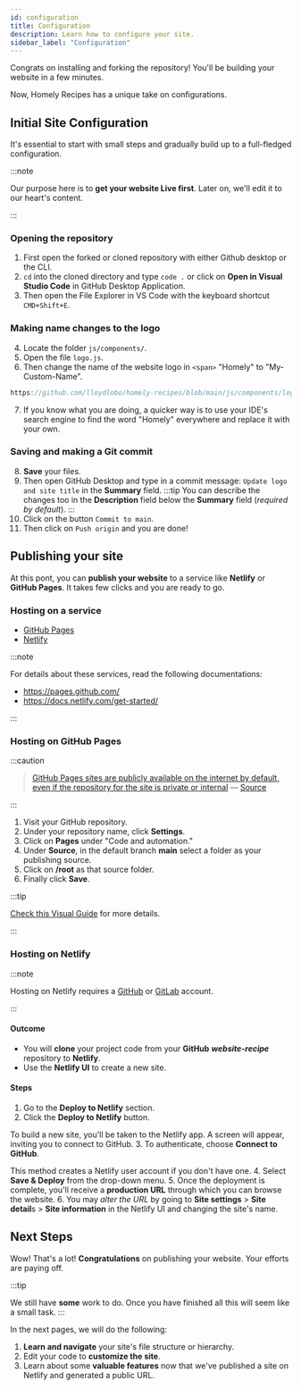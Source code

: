 ```yaml
---
id: configuration
title: Configuration
description: Learn how to configure your site.
sidebar_label: "Configuration"
---
```


Congrats on installing and forking the repository! You'll be building your website in a few minutes.

Now, Homely Recipes has a unique take on configurations.

## Initial Site Configuration

It's essential to start with small steps and gradually build up to a full-fledged configuration. 

:::note

Our purpose here is to **get your website Live first**. Later on, we'll edit it to our heart's content.

:::

### Opening the repository

1. First open the forked or cloned repository with either Github desktop or the CLI.
2. `cd` into the cloned directory and type `code .` or click on **Open in Visual Studio Code** in GitHub Desktop Application.
3. Then open the File Explorer in VS Code with the keyboard shortcut `CMD+Shift+E`.

### Making name changes to the logo

4. Locate the folder `js/components/`.
5. Open the file `logo.js`.
6. Then change the name of the website logo in `<span>` "Homely" to "My-Custom-Name".
```js reference 
https://github.com/lloydlobo/homely-recipes/blob/main/js/components/logo.js#L33-L35 
```
7. If you know what you are doing, a quicker way is to use your IDE's search engine to find the word "Homely" everywhere and replace it with your own.

### Saving and making a Git commit
8. **Save** your files.
9. Then open GitHub Desktop and type in a commit message: `Update logo and site title` in the **Summary** field.
:::tip
You can describe the changes too in the **Description** field below the **Summary** field (_required by default_).
:::
11. Click on the button `Commit to main`.
10. Then click on `Push origin` and you are done!


<!-- :::note

For the author: 

- Find a way to change the name of logo to a variable.
- Explain Netlify Forms

::: -->
## Publishing your site

At this pont, you can **publish your website** to a service like **Netlify** or **GitHub Pages**. It takes few clicks and you are ready to go.

### Hosting on a service 

- [GitHub Pages](#hosting-on-github-pages)
- [Netlify](#hosting-on-netlify)
<!-- - Render -->
<!-- - Vercel -->

:::note

For details about these services, read the following documentations:
- https://pages.github.com/
- https://docs.netlify.com/get-started/

:::

### Hosting on GitHub Pages

:::caution

>[GitHub Pages sites are publicly available on the internet by default, even if the repository for the site is private or internal](https://docs.github.com/en/pages/getting-started-with-github-pages/creating-a-github-pages-site#creating-your-site) — [Source](https://docs.github.com/en/pages/getting-started-with-github-pages/creating-a-github-pages-site#creating-your-site)

:::

1. Visit your GitHub repository.
1. Under your repository name, click **Settings**.
1. Click on **Pages** under "Code and automation."
1. Under **Source**, in the default branch **main** select a folder as your publishing source.
1. Click on **/root** as that source folder.
1. Finally click **Save**.

:::tip

[Check this Visual Guide](https://docs.github.com/en/pages/getting-started-with-github-pages/configuring-a-publishing-source-for-your-github-pages-site) for more details.

:::


### Hosting on Netlify

:::note

Hosting on Netlify requires a [GitHub](https://github.com/) or [GitLab](https://about.gitlab.com/) account.

:::

#### Outcome

- You will **clone** your project code from your **GitHub** **_website-recipe_** repository to **Netlify**.
- Use the **Netlify UI** to create a new site.

#### Steps

1. Go to the **Deploy to Netlify** section. 
2. Click the **Deploy to Netlify** button. 
  
  To build a new site, you'll be taken to the Netlify app. A screen will appear, inviting you to connect to GitHub.
3. To authenticate, choose **Connect to GitHub**. 
  
  This method creates a Netlify user account if you don't have one.
4. Select **Save & Deploy** from the drop-down menu. 
5. Once the deployment is complete, you'll receive a **production URL** through which you can browse the website.
6. You may _alter the URL_ by going to **Site settings** > **Site detail**s > **Site information** in the Netlify UI and changing the site's name.

## Next Steps

Wow! That's a lot! **Congratulations** on publishing your website. Your efforts are paying off.

:::tip

We still have **some** work to do. Once you have finished all this will seem like a small task.
:::

In the next pages, we will do the following: 

1. **Learn and navigate** your site's file structure or hierarchy.
2. Edit your code to **customize the site**.
3. Learn about some **valuable features** now that we've published a site on Netlify and generated a public URL.
